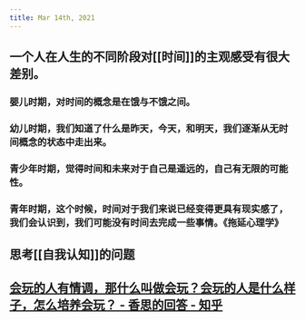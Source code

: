 ```yaml
---
title: Mar 14th, 2021
---
```


## 一个人在人生的不同阶段对[[时间]]的主观感受有很大差别。
### 婴儿时期，对时间的概念是在饿与不饿之间。
### 幼儿时期，我们知道了什么是昨天，今天，和明天，我们逐渐从无时间概念的状态中走出来。
### 青少年时期，觉得时间和未来对于自己是遥远的，自己有无限的可能性。
### 青年时期，这个时候，时间对于我们来说已经变得更具有现实感了，我们会认识到，我们可能没有时间去完成一些事情。《拖延心理学》
## 思考[[自我认知]]的问题
## [会玩的人有情调，那什么叫做会玩？会玩的人是什么样子，怎么培养会玩？ - 香思的回答 - 知乎](https://www.zhihu.com/question/21691875/answer/19361948)
##
